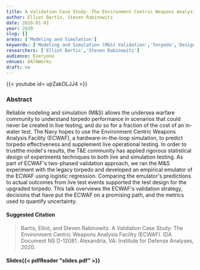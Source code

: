 ```yaml
---
title: A Validation Case Study- The Environment Centric Weapons Analysis Facility (ECWAF)
author: Elliot Bartis, Steven Rabinowitz
date: 2020-01-01
year: 2020
slug: []
areas: ['Modeling and Simulation']
keywords: ['Modeling and Simulation (M&S) Validation','Torpedo','Design of Experiments','Undersea Warfare']
researchers: ['Elliot Bartis','Steven Rabinowitz']
audience: Everyone
venues: DATAWorks
draft: no
---
```


{{< youtube id= ujrZakOLJJ4 >}}

### Abstract
Reliable modeling and simulation (M&S) allows the undersea warfare community to understand torpedo performance in scenarios that could never be created in live testing, and do so for a fraction of the cost of an in-water test. The Navy hopes to use the Environment Centric Weapons Analysis Facility (ECWAF), a hardware-in-the-loop simulation, to predict torpedo effectiveness and supplement live operational testing. In order to trustthe model's results, the T&E community has applied rigorous statistical design of experiments techniques to both live and simulation testing. As part of ECWAF's two-phased validation approach, we ran the M&S experiment with the legacy torpedo and developed an empirical emulator of the ECWAF using logistic regression. Comparing the emulator's predictions to actual outcomes from live test events supported the test design for the upgraded torpedo. This talk overviews the ECWAF's validation strategy, decisions that have put the ECWAF on a promising path, and the metrics used to quantify uncertainty.

#### Suggested Citation
> Bartis, Elliot, and Steven Rabinowitz. A Validation Case Study: The Environment Centric Weapons Analysis Facility (ECWAF). IDA Document NS D-12081. Alexandria, VA: Institute for Defense Analyses, 2020.

#### Slides{{< pdfReader "slides.pdf" >}}




